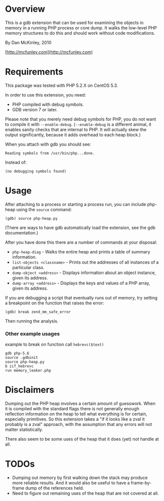 Overview
========

This is a gdb extension that can be used for examining the objects in memory in a running PHP process or core dump. It walks the low-level PHP memory structures to do this and should work without code modifications. 

By Dan McKinley, 2010

[http://mcfunley.com](http://mcfunley.com)


Requirements
============

This package was tested with PHP 5.2.X on CentOS 5.3. 

In order to use this extension, you need:

* PHP compiled with debug symbols. 
* GDB version 7 or later. 

Please note that you merely need debug symbols for PHP, you do not want to compile it with `--enable-debug`. (`--enable-debug` is a different animal, it enables sanity checks that are internal to PHP. It will actually skew the output significantly, because it adds overhead to each heap block.)

When you attach with gdb you should see:

`Reading symbols from /usr/bin/php...done.`

Instead of:

`(no debugging symbols found)`


Usage
=====

After attaching to a process or starting a process run, you can include php-heap using the `source` command:

    (gdb) source php-heap.py

(There are ways to have gdb automatically load the extension, see the gdb documentation.)

After you have done this there are a number of commands at your disposal:

* `php-heap-diag` - Walks the entire heap and prints a table of summary information.
* `list-objects <classname>` - Prints out the addresses of all instances of a particular class.
* `dump-object <address>` - Displays information about an object instance, given its address.
* `dump-array <address>` - Displays the keys and values of a PHP array, given its address.

If you are debugging a script that eventually runs out of memory, try setting a breakpoint on the function that raises the error:

    (gdb) break zend_mm_safe_error

Then running the analysis.

### Other example usages

example to break on function call `hebrevc($text)`

```
gdb php-5.6
source .gdbinit
source php-heap.py
b zif_hebrevc
run memory_leaker.php
```

Disclaimers
===========

Dumping out the PHP heap involves a certain amount of guesswork. When it is compiled with the standard flags there is not generally enough reflection information on the heap to tell what everything is for certain, especially primitives. So this extension takes a "if it looks like a zval it probably is a zval" approach, with the assumption that any errors will not matter statistically. 

There also seem to be some uses of the heap that it does (yet) not handle at all. 


TODOs
=====
* Dumping out memory by first walking down the stack may produce more reliable results. And it would also be useful to have a frame-by-frame dump of the references held. 
* Need to figure out remaining uses of the heap that are not covered at all. 
